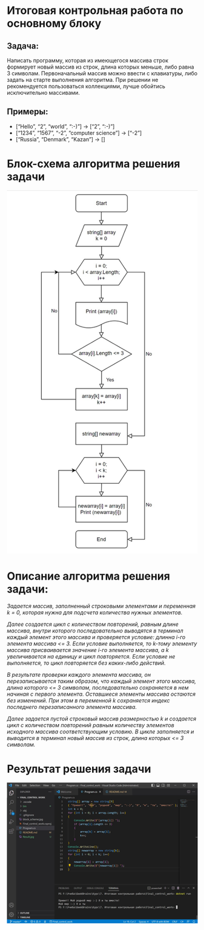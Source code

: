 # Итоговая контрольная работа по основному блоку

## Задача: 
Написать программу, которая из имеющегося массива строк формирует новый массив из строк, длина которых меньше, либо равна 3 символам. 
Первоначальный массив можно ввести с клавиатуры, либо задать на старте выполнения алгоритма. При решении не рекомендуется пользоваться коллекциями, лучше обойтись исключительно массивами.

## Примеры:

* [“Hello”, “2”, “world”, “:-)”] → [“2”, “:-)”]
* [“1234”, “1567”, “-2”, “computer science”] → [“-2”]
* [“Russia”, “Denmark”, “Kazan”] → []

# Блок-схема алгоритма решения задачи
![Блок-схема алгоритма решения задачи](block_scheme.jpg)

# Описание алгоритма решения задачи:

*Задается массив, заполненный строковыми элементами и переменная k = 0, которая нужна для подсчета количества нужных элементов.*

*Далее создается цикл с количеством повторений, равным длине массива, внутри которого последовательно выводятся в терминал каждый элемент этого массива и проверяется условие: длинна i-го элемента массива <= 3. Если условие выполняется, то k-тому элементу массива присваивается значение i-го элемента массива, а k увеличивается на единицу и цикл повторяется. Если условие не выполняется, то цикл повторяется без каких-либо действий.*

*В результате проверки каждого элемента массива, он перезаписывается таким образом, что каждый элемент этого массива, длина которого <= 3 символам, последовательно сохраняется в нем начиная с первого элемента. Оставшиеся элементы массива остаются без изменений. При этом в переменной k сохраняется индекс последнего перезаписанного элемента массива.*

_Далее задается пустой строковый массив размерностью k и создается цикл с количеством повторений равным количеству элементов исходного массива соответствующим условию.
В цикле заполняется и выводится в терминал новый массив из строк, длина которых <= 3 символам._

# Результат решения задачи
![Результат решения задачи](Result.jpg)
